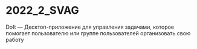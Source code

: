 # 2022_2_SVAG
DoIt — Десктоп-приложение для управления задачами, которое помогает пользователю или группе пользователей организовать свою работу
